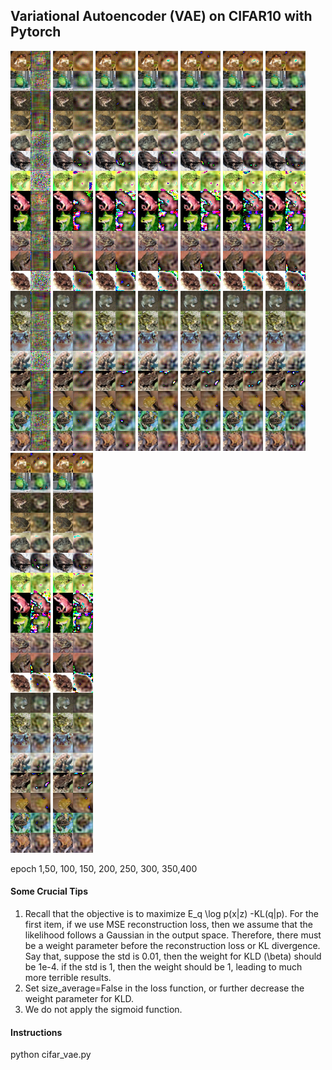 ## Variational Autoencoder (VAE) on CIFAR10 with Pytorch

![](./figures/test_epoch1.png) ![test_epoch1](./figures/test_epoch50.png) ![test_epoch1](./figures/test_epoch100.png) ![test_epoch1](./figures/test_epoch150.png) ![test_epoch1](./figures/test_epoch200.png) ![test_epoch1](./figures/test_epoch250.png) ![test_epoch1](./figures/test_epoch300.png) ![test_epoch1](./figures/test_epoch350.png) ![test_epoch1](./figures/test_epoch400.png)

epoch 1,50, 100, 150, 200, 250, 300, 350,400

#### Some Crucial Tips

1. Recall that the  objective is to maximize E_q \log p(x|z) -KL(q|p). For the first item, if we use MSE reconstruction loss, then we assume that the likelihood follows a Gaussian  in the output space. Therefore, there must be a weight parameter before the reconstruction loss or KL divergence. Say that, suppose the std is 0.01, then the weight for KLD (\beta) should be 1e-4.  if the std is 1, then the weight should be 1, leading to much more terrible results.
2. Set size_average=False in the loss function, or further decrease the weight parameter for KLD.
3. We do not apply the sigmoid function.

#### Instructions

python cifar_vae.py
